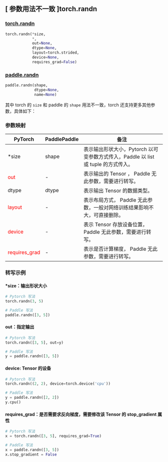 ## [ 参数用法不一致 ]torch.randn

### [torch.randn](https://pytorch.org/docs/stable/generated/torch.randn.html?highlight=randn#torch.randn)

```python
torch.randn(*size,
            *,
            out=None,
            dtype=None,
            layout=torch.strided,
            device=None,
            requires_grad=False)
```

### [paddle.randn](https://www.paddlepaddle.org.cn/documentation/docs/zh/api/paddle/randn_cn.html#randn)

```python
paddle.randn(shape,
             dtype=None,
             name=None)
```

其中 torch 的 `size` 和 paddle 的 `shape` 用法不一致，torch 还支持更多其他参数，具体如下：
### 参数映射
| PyTorch       | PaddlePaddle | 备注                                                   |
| ------------- | ------------ | ------------------------------------------------------ |
| *size         | shape        | 表示输出形状大小，Pytorch 以可变参数方式传入，Paddle 以 list 或 tuple 的方式传入。                                     |
| <font color='red'> out </font> | -  | 表示输出的 Tensor ， Paddle 无此参数，需要进行转写。    |
| dtype           | dtype            | 表示输出 Tensor 的数据类型。               |
| <font color='red'> layout </font> | -       | 表示布局方式， Paddle 无此参数，一般对网络训练结果影响不大，可直接删除。  |
| <font color='red'> device </font>     | -       | 表示 Tensor 存放设备位置，Paddle 无此参数，需要进行转写。 |
| <font color='red'> requires_grad </font> | -       | 表示是否计算梯度， Paddle 无此参数，需要进行转写。 |



### 转写示例
#### *size：输出形状大小
```python
# Pytorch 写法
torch.randn(3, 5)

# Paddle 写法
paddle.randn([3, 5])
```

#### out：指定输出
```python
# Pytorch 写法
torch.randn([3, 5], out=y)

# Paddle 写法
y = paddle.randn([3, 5])
```

#### device: Tensor 的设备
```python
# Pytorch 写法
torch.randn((2, 2), device=torch.device('cpu'))

# Paddle 写法
y = paddle.randn([2, 2])
y.cpu()
```

#### requires_grad：是否需要求反向梯度，需要修改该 Tensor 的 stop_gradient 属性
```python
# Pytorch 写法
x = torch.randn([3, 5], requires_grad=True)

# Paddle 写法
x = paddle.randn([3, 5])
x.stop_gradient = False
```
